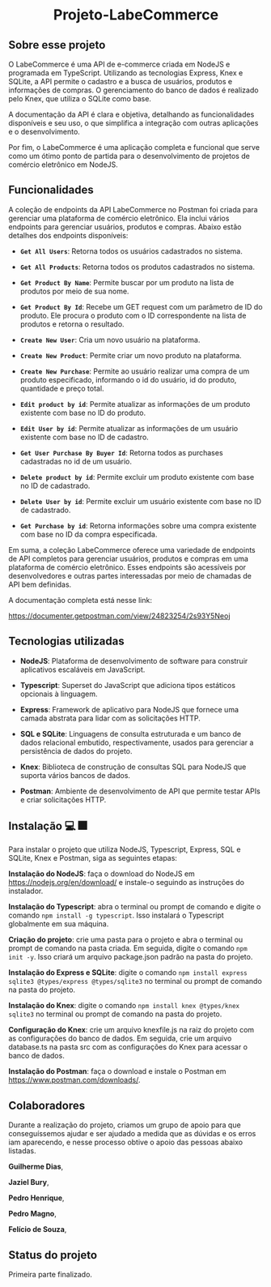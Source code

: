 <h1 align='center'>Projeto-LabeCommerce</h1>

##  Sobre esse projeto 


O LabeCommerce é uma API de e-commerce criada em NodeJS e programada em TypeScript. Utilizando as tecnologias Express, Knex e SQLite, a API permite o cadastro e a busca de usuários, produtos e informações de compras. O gerenciamento do banco de dados é realizado pelo Knex, que utiliza o SQLite como base.

A documentação da API  é clara e objetiva, detalhando as funcionalidades disponíveis e seu uso, o que simplifica a integração com outras aplicações e o desenvolvimento.

Por fim, o LabeCommerce é uma aplicação completa e funcional que serve como um ótimo ponto de partida para o desenvolvimento de projetos de comércio eletrônico em NodeJS.

##  Funcionalidades
A coleção de endpoints da API LabeCommerce no Postman foi criada para gerenciar uma plataforma de comércio eletrônico. Ela inclui vários endpoints para gerenciar usuários, produtos e compras. Abaixo estão detalhes dos endpoints disponíveis:

-   **`Get All Users`**: Retorna todos os usuários cadastrados no sistema.

-   **`Get All Products`**: Retorna todos os produtos cadastrados no sistema.
-   **`Get Product By Name`**: Permite buscar por um produto na lista de produtos por meio de sua nome.

-   **`Get Product By Id`**: Recebe um GET request com um parâmetro de ID do produto. Ele procura o produto com o ID correspondente na lista de produtos e retorna o resultado.

-   **`Create New User`**: Cria um novo usuário na plataforma.
    
-   **`Create New Product`**: Permite criar um novo produto na plataforma.
    
-   **`Create New Purchase`**: Permite ao usuário realizar uma compra de um produto especificado, informando o id do usuário, id do produto, quantidade e preço total.

-   **`Edit product by id`**: Permite atualizar as informações de um produto existente com base no ID do produto.

-   **`Edit User by id`**: Permite atualizar as informações de um usuário existente com base no ID de cadastro.
    

-   **`Get User Purchase By Buyer Id`**: Retorna todos as purchases cadastradas no id de um usuário.
    
-   **`Delete product by id`**: Permite excluir um produto existente com base no ID de cadastrado.

-   **`Delete User by id`**: Permite excluir um usuário existente com base no ID de cadastrado.
    
-   **`Get Purchase by id`**: Retorna informações sobre uma compra existente com base no ID da compra especificada.
    

Em suma, a coleção LabeCommerce oferece uma variedade de endpoints de API completos para gerenciar usuários, produtos e compras em uma plataforma de comércio eletrônico. Esses endpoints são acessíveis por desenvolvedores e outras partes interessadas por meio de chamadas de API bem definidas.


A documentação completa está nesse link:

https://documenter.getpostman.com/view/24823254/2s93Y5Neoj

##  Tecnologias utilizadas

- **NodeJS**: Plataforma de desenvolvimento de software para construir aplicativos escaláveis ​​em JavaScript.

- **Typescript**: Superset do JavaScript que adiciona tipos estáticos opcionais à linguagem.

- **Express**: Framework de aplicativo para NodeJS que fornece uma camada abstrata para lidar com as solicitações HTTP.

- **SQL e SQLite**: Linguagens de consulta estruturada e um banco de dados relacional embutido, respectivamente, usados ​​para gerenciar a persistência de dados do projeto.

- **Knex**: Biblioteca de construção de consultas SQL para NodeJS que suporta vários bancos de dados.

- **Postman**: Ambiente de desenvolvimento de API que permite testar APIs e criar solicitações HTTP.

##  Instalação :computer: :fireworks:

Para instalar o projeto que utiliza NodeJS, Typescript, Express, SQL e SQLite, Knex e Postman, siga as seguintes etapas:

<b>Instalação do NodeJS</b>: faça o download do NodeJS em https://nodejs.org/en/download/ e instale-o seguindo as instruções do instalador.

<b>Instalação do Typescript</b>: abra o terminal ou prompt de comando e digite o comando `npm install -g typescript`. Isso instalará o Typescript globalmente em sua máquina.

**Criação do projeto**: crie uma pasta para o projeto e abra o terminal ou prompt de comando na pasta criada. Em seguida, digite o comando `npm init -y`. Isso criará um arquivo package.json padrão na pasta do projeto.

**Instalação do Express e SQLite**: digite o comando `npm install express sqlite3 @types/express @types/sqlite3` no terminal ou prompt de comando na pasta do projeto.

**Instalação do Knex**: digite o comando `npm install knex @types/knex sqlite3` no terminal ou prompt de comando na pasta do projeto.

**Configuração do Knex**: crie um arquivo knexfile.js na raiz do projeto com as configurações do banco de dados. Em seguida, crie um arquivo database.ts na pasta src com as configurações do Knex para acessar o banco de dados.

**Instalação do Postman**: faça o download e instale o Postman em https://www.postman.com/downloads/.

##  Colaboradores

Durante a realização do projeto, criamos um grupo de apoio para que  conseguíssemos ajudar e ser ajudado a medida que as dúvidas e os erros iam aparecendo, e nesse processo obtive o apoio das pessoas abaixo listadas.

**Guilherme Dias**,

**Jaziel Bury**,

**Pedro Henrique**,

**Pedro Magno**,

**Felício de Souza**, 

##  Status do projeto

Primeira parte finalizado.

